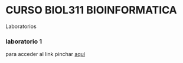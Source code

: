 #  CURSO BIOL311 BIOINFORMATICA
Laboratorios 


### laboratorio 1 
 para acceder al link pinchar [aquí](https://github.com/caamiiasd/BIOL311/blob/master/laboratorio%2001.md)
